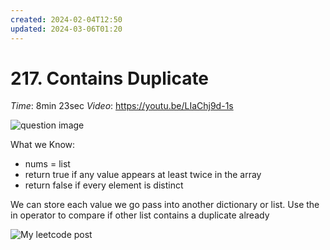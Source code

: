 ```yaml
---
created: 2024-02-04T12:50
updated: 2024-03-06T01:20
---
```

# 217. Contains Duplicate

*Time*: 8min 23sec
*Video*: https://youtu.be/LIaChj9d-1s

![question image](Permanent/Education/coding_interview/LeetCode/archive/contains_duplicate/img/image0.png)




What we Know:
- nums = list
- return true if any value appears at least twice in the array
- return false if every element is distinct


We can store each value we go pass into another dictionary or list.
Use the in operator to compare if other list contains a duplicate already

![My leetcode post](image1.png)
